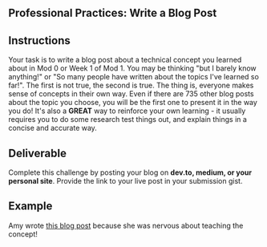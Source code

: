 ## Professional Practices: Write a Blog Post

## Instructions

Your task is to write a blog post about a technical concept you learned about in Mod 0 or Week 1 of Mod 1. You may be thinking "but I barely know anything!" or "So many people have written about the topics I've learned so far!". The first is not true, the second is true. The thing is, everyone makes sense of concepts in their own way. Even if there are 735 other blog posts about the topic you choose, you will be the first one to present it in the way you do! It's also a **GREAT** way to reinforce your own learning - it usually requires you to do some research test things out, and explain things in a concise and accurate way.

## Deliverable

Complete this challenge by posting your blog on **dev.to, medium, or your personal site**. Provide the link to your live post in your submission gist.

## Example

Amy wrote [this blog post](https://dev.to/ameseee/meet-border-box-my-best-friend-a56) because she was nervous about teaching the concept!
